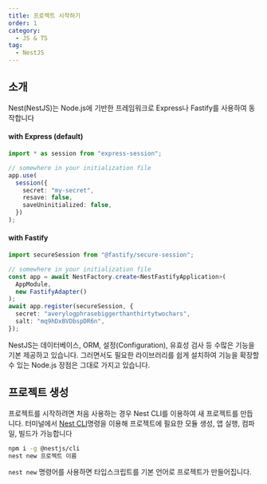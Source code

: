 ```yaml
---
title: 프로젝트 시작하기
order: 1
category:
  - JS & TS
tag:
  - NestJS
---
```


## 소개

Nest(NestJS)는 Node.js에 기반한 프레임워크로 Express나 Fastify를 사용하여 동작합니다

#### with Express (default)

```typescript
import * as session from "express-session";

// somewhere in your initialization file
app.use(
  session({
    secret: "my-secret",
    resave: false,
    saveUninitialized: false,
  })
);
```

#### with Fastify

```typescript
import secureSession from "@fastify/secure-session";

// somewhere in your initialization file
const app = await NestFactory.create<NestFastifyApplication>(
  AppModule,
  new FastifyAdapter()
);
await app.register(secureSession, {
  secret: "averylogphrasebiggerthanthirtytwochars",
  salt: "mq9hDxBVDbspDR6n",
});
```

NestJS는 데이터베이스, ORM, 설정(Configuration), 유효성 검사 등 수많은 기능을 기본 제공하고 있습니다.
그러면서도 필요한 라이브러리를 쉽게 설치하여 기능을 확장할 수 있는 Node.js 장점은 그대로 가지고 있습니다.

## 프로젝트 생성

프로젝트를 시작하려면 처음 사용하는 경우 Nest CLI를 이용하여 새 프로젝트를 만듭니다.
터미널에서 [Nest CLI](https://docs.nestjs.com/cli/usages)명령을 이용해
프로젝트에 필요한 모듈 생성, 앱 실행, 컴파일, 빌드가 가능합니다

```bash
npm i -g @nestjs/cli
nest new 프로젝트 이름
```

`nest new` 명령어를 사용하면 타입스크립트를 기본 언어로 프로젝트가 만들어집니다.

